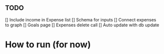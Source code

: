 ## TODO

[] Include income in Expense list
[] Schema for inputs
[] Connect expenses to graph
[] Goals page
[] Expenses delete call
[] Auto update with db update

# How to run (for now)

